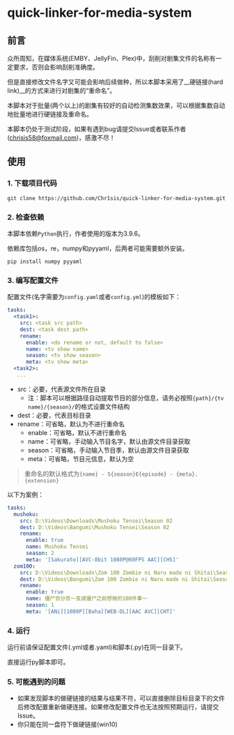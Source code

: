 # quick-linker-for-media-system
## 前言

众所周知，在媒体系统(EMBY、JellyFin、Plex)中，刮削对剧集文件的名称有一定要求，否则会影响刮削准确度。

但是直接修改文件名字又可能会影响后续做种，所以本脚本采用了__硬链接(hard link)__的方式来进行对剧集的“重命名”。

本脚本对于批量(两个以上)的剧集有较好的自动检测集数效果，可以根据集数自动地批量地进行硬链接及重命名。

本脚本仍处于测试阶段，如果有遇到bug请提交Issue或者联系作者(chrisis58@foxmail.com)，感激不尽！

## 使用

### 1. 下载项目代码

```shell
git clone https://github.com/Chr1sis/quick-linker-for-media-system.git
```

### 2. 检查依赖

本脚本依赖`Python`执行，作者使用的版本为3.9.6。

依赖库包括os，re，numpy和pyyaml，后两者可能需要额外安装。

```shell
pip install numpy pyyaml
```

### 3. 编写配置文件

配置文件(名字需要为`config.yaml`或者`config.yml`)的模板如下：

```yaml
tasks:
  <task1>:
    src: <task src path>
    dest: <task dest path>
    rename:
      enable: <do rename or not, default to false>
      name: <tv show name>
      season: <tv show season>
      meta: <tv show meta>
  <task2>:
   ...
```

- src：必要，代表源文件所在目录
  - 注：脚本可以根据路径自动提取节目的部分信息，请务必按照`{path}/{tv name}/{season}/`的格式设置文件结构
- dest：必要，代表目标目录
- rename：可省略，默认为不进行重命名
  - enable：可省略，默认不进行重命名
  - name：可省略，手动输入节目名字，默认由源文件目录获取
  - season：可省略，手动输入节目季，默认由源文件目录获取
  - meta：可省略，节目元信息，默认为空

> 重命名的默认格式为`{name} - S{season}E{episode} - {meta}.{extension}`

以下为案例：

```yaml
tasks:
  mushoku:
    src: D:\Videos\Downloads\Mushoku Tensei\Season 02
    dest: D:\Videos\Bangumi\Mushoku Tensei\Season 02
    rename:
      enable: true
      name: Mushoku Tensei
      season: 2
      meta: '[Sakurato][AVC-8bit 1080P@60FPS AAC][CHS]'
  zom100:
    src: D:\Videos\Downloads\Zom 100 Zombie ni Naru made ni Shitai\Season 01
    dest: D:\Videos\Bangumi\Zom 100 Zombie ni Naru made ni Shitai\Season 01
    rename:
      enable: true
      name: 僵尸百分百～变成僵尸之前想做的100件事～
      season: 1
      meta: '[ANi][1080P][Baha][WEB-DL][AAC AVC][CHT]'
```

### 4. 运行

运行前请保证配置文件(.yml或者.yaml)和脚本(.py)在同一目录下。

直接运行py脚本即可。

### 5. 可能遇到的问题

- 如果发现脚本的做硬链接的结果与结果不符，可以直接删除目标目录下的文件后修改配置重新做硬连接。如果修改配置文件也无法按照预期运行，请提交Issue。
- 你只能在同一盘符下做硬链接(win10)
